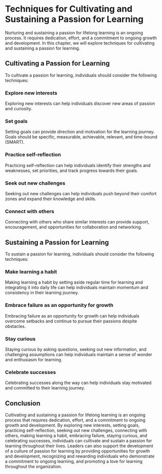 Techniques for Cultivating and Sustaining a Passion for Learning
=======================================================================================================================

Nurturing and sustaining a passion for lifelong learning is an ongoing process. It requires dedication, effort, and a commitment to ongoing growth and development. In this chapter, we will explore techniques for cultivating and sustaining a passion for learning.

Cultivating a Passion for Learning
----------------------------------

To cultivate a passion for learning, individuals should consider the following techniques:

### Explore new interests

Exploring new interests can help individuals discover new areas of passion and curiosity.

### Set goals

Setting goals can provide direction and motivation for the learning journey. Goals should be specific, measurable, achievable, relevant, and time-bound (SMART).

### Practice self-reflection

Practicing self-reflection can help individuals identify their strengths and weaknesses, set priorities, and track progress towards their goals.

### Seek out new challenges

Seeking out new challenges can help individuals push beyond their comfort zones and expand their knowledge and skills.

### Connect with others

Connecting with others who share similar interests can provide support, encouragement, and opportunities for collaboration and networking.

Sustaining a Passion for Learning
---------------------------------

To sustain a passion for learning, individuals should consider the following techniques:

### Make learning a habit

Making learning a habit by setting aside regular time for learning and integrating it into daily life can help individuals maintain momentum and consistency in their learning journey.

### Embrace failure as an opportunity for growth

Embracing failure as an opportunity for growth can help individuals overcome setbacks and continue to pursue their passions despite obstacles.

### Stay curious

Staying curious by asking questions, seeking out new information, and challenging assumptions can help individuals maintain a sense of wonder and enthusiasm for learning.

### Celebrate successes

Celebrating successes along the way can help individuals stay motivated and committed to their learning journey.

Conclusion
----------

Cultivating and sustaining a passion for lifelong learning is an ongoing process that requires dedication, effort, and a commitment to ongoing growth and development. By exploring new interests, setting goals, practicing self-reflection, seeking out new challenges, connecting with others, making learning a habit, embracing failure, staying curious, and celebrating successes, individuals can cultivate and sustain a passion for learning throughout their lives. Leaders can also support the development of a culture of passion for learning by providing opportunities for growth and development, recognizing and rewarding individuals who demonstrate a commitment to ongoing learning, and promoting a love for learning throughout the organization.
